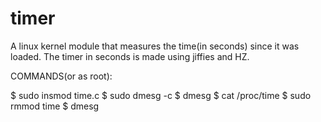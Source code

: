 # timer
A linux kernel module that measures the time(in seconds) since it was loaded. The timer in seconds is made using jiffies and HZ.

COMMANDS(or as root):

$ sudo insmod time.c
$ sudo dmesg -c
$ dmesg
$ cat /proc/time
$ sudo rmmod time
$ dmesg
